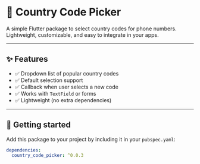 # 📱 Country Code Picker

A simple Flutter package to select country codes for phone numbers.  
Lightweight, customizable, and easy to integrate in your apps.

---

## ✨ Features

- ✅ Dropdown list of popular country codes
- ✅ Default selection support
- ✅ Callback when user selects a new code
- ✅ Works with `TextField` or forms
- ✅ Lightweight (no extra dependencies)

---

## 🚀 Getting started

Add this package to your project by including it in your `pubspec.yaml`:

```yaml
dependencies:
  country_code_picker: ^0.0.3
